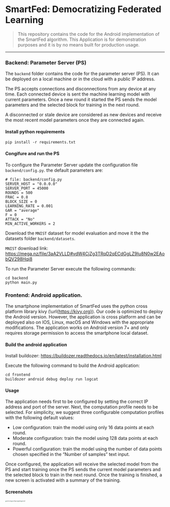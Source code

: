 # SmartFed: Democratizing Federated Learning

> This repository contains the code for the Android implementation of the SmartFed algorithm. This Application is for demonstration purposes and it is by no means built for production usage.

---

### **Backend**: Parameter Server (PS)

The `backend` folder contains the code for the parameter server (PS). It can be deployed on a local machine or in the cloud with a public IP address.

The PS accepts connections and disconnections from any device at any time. Each connected device is sent the machine learning model with current parameters. Once a new round it started the PS sends the model parameters and the selected block for training in the next round.

A disconnected or stale device are considered as new devices and receive the most recent model parameters once they are connected again.

#### Install python requirements

```
pip install -r requirements.txt
```

#### Congifure and run the PS

To configure the Parameter Server update the configuration file `backend/config.py`. the default parameters are: 

```
# file: backend/config.py
SERVER_HOST = "0.0.0.0"
SERVER_PORT = 45000
ROUNDS = 500
FRAC = 0.8
BLOCK_SIZE = 0
LEARNING_RATE = 0.001
GAR = "average"
F = 0
ATTACK = "No"
MIN_ACTIVE_WORKERS = 2
```
Download the `MNIST` dataset for model evaluation and move it the the datasets folder `backend/datasets`.

`MNIST` download link: https://mega.nz/file/3aA2VLLD#vdW4CjZg3TRqD2qECdGgLZ9Iu8N0w2EAobQV298Hqi8



To run the Parameter Server execute the following commands:

```
cd backend
python main.py
```



### **Frontend**: Android application.

The smartphone implementation of SmartFed uses the python cross platform library kivy (\url{https://kivy.org}). Our code is optimized to deploy the Android version. However, the application is cross platform and can be deployed also on IOS, Linux, macOS and Windows with the appropriate modifications. The application works on Android version 7+ and only requires storage permission to access the smartphone local dataset.

#### Build the android application
Install buildozer: https://buildozer.readthedocs.io/en/latest/installation.html

Execute the following command to build the Android application:

```
cd frontend
buildozer android debug deploy run logcat
```



#### Usage

The application needs first to be configured by setting the correct IP address and port of the server. Next, the computation profile needs to be selected. For simplicity, we suggest three configurable computation profiles with the following default values:

- Low configuration: train the model using only 16 data points at each round.
- Moderate configuration: train the model using 128 data points at each round.
- Powerful configuration: train the model using the number of data points chosen specified in the “Number of samples” text input.

Once configured, the application will receive the selected model from the PS and start training once the PS sends the current model parameters and the selected block to train in the next round. Once the training is finished, a new screen is activated with a summary of the training.

#### Screenshots

<img src="https://tva1.sinaimg.cn/large/008i3skNgy1gr6q3b7lw9j30u01t0q6f.jpg" alt="welcome" style="zoom:25%;" /><img src="https://tva1.sinaimg.cn/large/008i3skNgy1gr6q3q2lptj30u01t0q8w.jpg" alt="configure" style="zoom:25%;" /><img src="https://tva1.sinaimg.cn/large/008i3skNgy1gr6q3ykheaj30u01t0tbh.jpg" alt="train" style="zoom:25%;" /><img src="https://tva1.sinaimg.cn/large/008i3skNgy1gr6q43qb1gj60u01t0jvo02.jpg" alt="result" style="zoom:25%;" />




